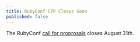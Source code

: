 ```yaml
---
title: RubyConf CFP Closes Soon
published: false
---
```


The RubyConf [call for proprosals][cfp] closes August 31th.

[cfp]: LINK
